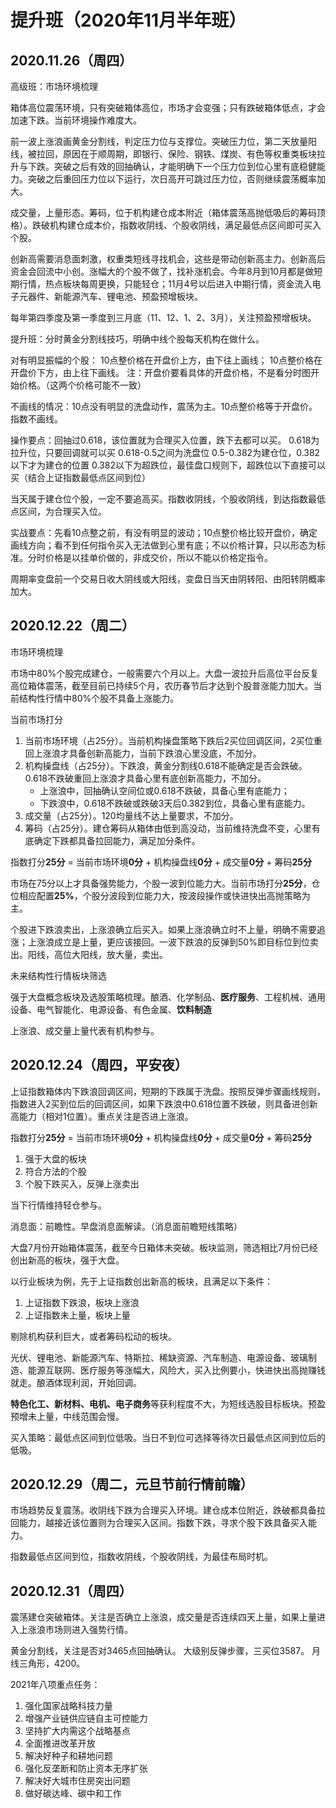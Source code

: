 # 提升班（2020年11月半年班）

## 2020.11.26（周四）

高级班：市场环境梳理

箱体高位震荡环境，只有突破箱体高位，市场才会变强；只有跌破箱体低点，才会加速下跌。当前环境操作难度大。

前一波上涨浪画黄金分割线，判定压力位与支撑位。突破压力位，第二天放量阳线，被拉回，原因在于顺周期，即银行、保险、钢铁、煤炭、有色等权重类板块拉升与下跌。突破之后有效的回抽确认，才能明确下一个压力位到位心里有底稳健能力。突破之后重回压力位以下运行，次日高开可跳过压力位，否则继续震荡概率加大。

成交量，上量形态。筹码，位于机构建仓成本附近（箱体震荡高抛低吸后的筹码顶格）。跌破机构建仓成本价，指数收阴线、个股收阴线，满足最低点区间即可买入个股。

创新高需要消息面刺激，权重类短线寻找机会，这些是带动创新高主力。创新高后资金会回流中小创。涨幅大的个股不做了，找补涨机会。今年8月到10月都是做短期行情，热点板块每周更换，只能轻仓；11月4号以后进入中期行情，资金流入电子元器件、新能源汽车、锂电池、预盈预增板块。

每年第四季度及第一季度到三月底（11、12、1、2、3月），关注预盈预增板块。

提升班：分时黄金分割线技巧，明确中线个股每天机构在做什么。

对有明显振幅的个股：
10点整价格在开盘价上方，由下往上画线；
10点整价格在开盘价下方，由上往下画线。
注：开盘价要看具体的开盘价格，不是看分时图开始价格。（这两个价格可能不一致）

不画线的情况：10点没有明显的洗盘动作，震荡为主。10点整价格等于开盘价。指数不画线。

操作要点：回抽过0.618，该位置就为合理买入位置，跌下去都可以买。
0.618为拉升位，只要回调就可以买
0.618-0.5之间为洗盘位
0.5-0.382为建仓位，0.382以下才为建仓的位置
0.382以下为超跌位，最佳盘口规则下，超跌位以下直接可以买（结合上证指数最低点区间到位）

当天属于建仓位个股，一定不要追高买。指数收阴线，个股收阴线，到达指数最低点区间，为合理买入位。

实战要点：先看10点整之前，有没有明显的波动；10点整价格比较开盘价，确定画线方向；看不到任何指令买入无法做到心里有底；不以价格计算，只以形态为标准。分时价格是以挂单价做的，非成交价，所以不能以价格定指令。

周期率变盘前一个交易日收大阴线或大阳线，变盘日当天由阴转阳、由阳转阴概率加大。

## 2020.12.22（周二）

市场环境梳理

市场中80%个股完成建仓，一般需要六个月以上。大盘一波拉升后高位平台反复高位箱体震荡，截至目前已持续5个月，农历春节后才达到个股普涨能力加大。当前结构性行情中80%个股不具备上涨能力。

当前市场打分

1. 当前市场环境（占25分）。当前机构操盘策略下跌后2买位回调区间，2买位重回上涨浪才具备创新高能力，当前下跌浪心里没底，不加分。
2. 机构操盘线（占25分）。下跌浪，黄金分割线0.618不能确定是否会跌破。0.618不跌破重回上涨浪才具备心里有底创新高能力，不加分。
   - 上涨浪中，回抽确认空间位或0.618不跌破，具备心里有底能力；
   - 下跌浪中，0.618不跌破或跌破3天后0.382到位，具备心里有底能力。
3. 成交量（占25分）。120均量线不达上量要求，不加分。
4. 筹码（占25分）。建仓筹码从箱体由低到高没动，当前维持洗盘不变，心里有底确定下跌都具备拉回能力，满足加分条件。

指数打分**25分** = 当前市场环境**0分** + 机构操盘线**0分** + 成交量**0分** + 筹码**25分**

市场在75分以上才具备强势能力，个股一波到位能力大。当前市场打分**25分**，仓位相应配置**25%**，个股分波段到位能力大，按波段操作或快进快出高抛策略为主。

个股进下跌浪卖出，上涨浪确立后买入。如果上涨浪确立时不上量，明确不需要追涨；上涨浪成立是上量，更应该接回。一波下跌浪的反弹到50%即目标位到位卖出。阳线，高位大阳线，放大量，卖出。

未来结构性行情板块筛选

强于大盘概念板块及选股策略梳理。酿酒、化学制品、**医疗服务**、工程机械、通用设备、电气智能化、电源设备、有色金属、**饮料制造**

上涨浪、成交量上量代表有机构参与。

## 2020.12.24（周四，平安夜）

上证指数箱体内下跌浪回调区间，短期的下跌属于洗盘。按照反弹步骤画线规则，指数进入2买到位后的回调区间，如果下跌浪中0.618位置不跌破，则具备进创新高能力（相对1位置）。重点关注是否进上涨浪。

指数打分**25分** = 当前市场环境**0分** + 机构操盘线**0分** + 成交量**0分** + 筹码**25分**

1. 强于大盘的板块
2. 符合方法的个股
3. 个股下跌买入，反弹上涨卖出

当下行情维持轻仓参与。

消息面：前瞻性。早盘消息面解读。（消息面前瞻短线策略）

大盘7月份开始箱体震荡，截至今日箱体未突破。板块监测，筛选相比7月份已经创出新高的板块，强于大盘。

以行业板块为例，先于上证指数创出新高的板块，且满足以下条件：

1. 上证指数下跌浪，板块上涨浪
2. 上证指数未上量，板块上量

剔除机构获利巨大，或者筹码松动的板块。

光伏、锂电池、新能源汽车、特斯拉、稀缺资源、汽车制造、电源设备、玻璃制造、能源互联网、医疗服务等涨幅大，风险大，买入比例要小，快进快出高抛赚钱就走。酿酒体现利润，开始回调。

**特色化工、新材料、电机、电子商务**等获利程度不大，为短线选股目标板块。预盈预增未上量，中线范围会慢。

买入策略：最低点区间到位低吸。当日不到位可选择等待次日最低点区间到位后的低吸。

## 2020.12.29（周二，元旦节前行情前瞻）

市场趋势反复震荡。收阴线下跌为合理买入环境。建仓成本位附近，跌破都具备拉回能力，越接近该位置则为合理买入区间。指数下跌，寻求个股下跌具备买入能力。

指数最低点区间到位，指数收阴线，个股收阴线，为最佳布局时机。

## 2020.12.31（周四）

震荡建仓突破箱体。关注是否确立上涨浪，成交量是否连续四天上量，如果上量进入上涨浪市场则进入强势行情。

黄金分割线，关注是否对3465点回抽确认。
大级别反弹步骤，三买位3587。
月线三角形，4200。

2021年八项重点任务：

1. 强化国家战略科技力量
2. 增强产业链供应链自主可控能力
3. 坚持扩大内需这个战略基点
4. 全面推进改革开放
5. 解决好种子和耕地问题
6. 强化反垄断和防止资本无序扩张
7. 解决好大城市住房突出问题
8. 做好碳达峰、碳中和工作

